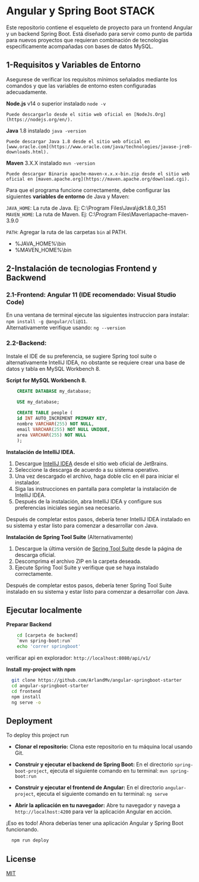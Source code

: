 # Angular y Spring Boot STACK
Este repositorio contiene el esqueleto de proyecto para un frontend Angular y un backend Spring Boot. Está diseñado para servir como punto de partida para nuevos proyectos que requieran combinación de tecnologías especificamente acompañadas con bases de datos MySQL.

## 1-Requisitos y Variables de Entorno

Asegurese de verificar los requisitos mínimos señalados mediante los comandos y que las variables de entorno esten configuradas adecuadamente. 

**Node.js** v14 o superior instalado `node -v`
    
    Puede descargarlo desde el sitio web oficial en [NodeJs.Org](https://nodejs.org/en/).
    
**Java** 1.8 instalado `java -version`

    Puede descargar Java 1.8 desde el sitio web oficial en [www.oracle.com](https://www.oracle.com/java/technologies/javase-jre8-downloads.html).


**Maven** 3.X.X instalado `mvn -version`

    Puede descargar Binario apache-maven-x.x.x-bin.zip desde el sitio web oficial en [maven.apache.org](https://maven.apache.org/download.cgi).


Para que el programa funcione correctamente, debe configurar las siguientes **variables de entorno** de Java y Maven:

`JAVA_HOME`: La ruta de Java. Ej: C:\Program Files\Java\jdk1.8.0_351
`MAVEN_HOME`: La ruta de Maven. Ej: C:\Program Files\Maven\apache-maven-3.9.0

`PATH`: Agregar la ruta de las carpetas `bin` al PATH.
- %JAVA_HOME%\bin
- %MAVEN_HOME%\bin 

## 2-Instalación de tecnologias Frontend y Backwend

### 2.1-Frontend: Angular 11 (IDE recomendado: Visual Studio Code)

En una ventana de terminal ejecute las siguientes instruccion para instalar:
`npm install -g @angular/cli@11`.  
Alternativamente verifique usando: `ng --version`

### 2.2-Backend: 

Instale el IDE de su preferencia, se sugiere Spring tool suite o alternativamente IntelliJ IDEA, no obstante se requiere crear una base de datos y tabla en MySQL Workbench 8.

**Script for MySQL Workbench 8.**

```sql 
    CREATE DATABASE my_database;
    
    USE my_database;

    CREATE TABLE people (
    id INT AUTO_INCREMENT PRIMARY KEY,
    nombre VARCHAR(255) NOT NULL,
    email VARCHAR(255) NOT NULL UNIQUE,
    area VARCHAR(255) NOT NULL
    );
```

**Instalación de IntelliJ IDEA.**

1. Descargue [IntelliJ IDEA](https://www.jetbrains.com/idea/download) desde el sitio web oficial de JetBrains.
2. Seleccione la descarga de acuerdo a su sistema operativo.
3. Una vez descargado el archivo, haga doble clic en él para iniciar el instalador.
4. Siga las instrucciones en pantalla para completar la instalación de IntelliJ IDEA.
5. Después de la instalación, abra IntelliJ IDEA y configure sus preferencias iniciales según sea necesario.

Después de completar estos pasos, debería tener IntelliJ IDEA instalado en su sistema y estar listo para comenzar a desarrollar con Java.


**Instalación de Spring Tool Suite** (Alternativamente)

1. Descargue la última versión de [Spring Tool Suite](https://spring.io/tools) desde la página de descarga oficial.
2. Descomprima el archivo ZIP en la carpeta deseada.
3. Ejecute Spring Tool Suite y verifique que se haya instalado correctamente.

Después de completar estos pasos, debería tener Spring Tool Suite instalado en su sistema y estar listo para comenzar a desarrollar con Java.


## Ejecutar localmente 


**Preparar Backend**
```bash 
    cd [carpeta de backend]
    `mvn spring-boot:run`
    echo 'correr springboot'
```
verificar api en explorador: `http://localhost:8080/api/v1/`

**Install my-project with npm**

```bash
  git clone https://github.com/ArlandMv/angular-springboot-starter
  cd angular-springboot-starter
  cd frontend
  npm install
  ng serve -o
```
    
## Deployment

To deploy this project run


- **Clonar el repositorio:** Clona este repositorio en tu máquina local usando Git.

- **Construir y ejecutar el backend de Spring Boot:** En el directorio `spring-boot-project`, ejecuta el siguiente comando en tu terminal: `mvn spring-boot:run`

- **Construir y ejecutar el frontend de Angular:** En el directorio `angular-project`, ejecuta el siguiente comando en tu terminal: `ng serve`

- **Abrir la aplicación en tu navegador:** Abre tu navegador y navega a `http://localhost:4200` para ver la aplicación Angular en acción.

¡Eso es todo! Ahora deberías tener una aplicación Angular y Spring Boot funcionando.

```bash
  npm run deploy
```


## License

[MIT](https://choosealicense.com/licenses/mit/)

